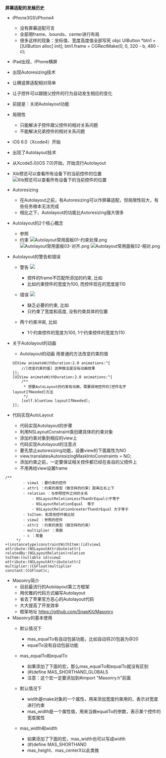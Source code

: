 **屏幕适配的发展历史**
- iPhone3GS\iPhone4
  - 没有屏幕适配可言
  -  全部用frame、bounds、center进行布局
  - 很多这样的现象：坐标值、宽度高度值全部写死 objc UIButton *btn1 = [[UIButton alloc] init]; btn1.frame = CGRectMake(0, 0, 320 - b, 480 - c);
- iPad出现、iPhone横屏
 - 出现Autoresizing技术
  - 让横竖屏适配相对简单
  - 让子控件可以跟随父控件的行为自动发生相应的变化
  - 前提是：关闭Autolayout功能
  - 局限性
    - 只能解决子控件跟父控件的相对关系问题
    - 不能解决兄弟控件的相对关系问题

- iOS 6.0（Xcode4）开始
 - 出现了Autolayout技术
 - 从Xcode5.0(iOS 7.0)开始，开始流行Autolayout
- Xib预览可以查看所有设备下的当前控件的位置
![Xib预览可以查看所有设备下的当前控件的位置](http://upload-images.jianshu.io/upload_images/1514503-3cc048d27b3e1d8e.png?imageMogr2/auto-orient/strip%7CimageView2/2/w/1240)

- Autoresizing
 	- 在Autolayout之前，有Autoresizing可以作屏幕适配，但局限性较大，有些任务根本无法完成
 	- 相比之下，Autolayout的功能比Autoresizing强大很多

 - Autolayout的2个核心概念
	- 参照
	- 约束
![Autolayout常用面板01-约束处理.png](http://upload-images.jianshu.io/upload_images/1514503-8e3452d9352979f2.png?imageMogr2/auto-orient/strip%7CimageView2/2/w/1240)
![Autolayout常用面板03-对齐.png](http://upload-images.jianshu.io/upload_images/1514503-fe04f9b1a547de34.png?imageMogr2/auto-orient/strip%7CimageView2/2/w/1240)
![Autolayout常用面板02-相对.png](http://upload-images.jianshu.io/upload_images/1514503-3d59818f273a31d2.png?imageMogr2/auto-orient/strip%7CimageView2/2/w/1240)

- Autolayout的警告和错误 
	- 警告  ![](http://upload-images.jianshu.io/upload_images/1514503-22058ad29e35e95a.png?imageMogr2/auto-orient/strip%7CimageView2/2/w/1240)
		-	控件的frame不匹配所添加的约束, 比如
		-	比如约束控件的宽度为100, 而控件现在的宽度是110

	- 错误 ![](http://upload-images.jianshu.io/upload_images/1514503-1b35410b4d4441ce.png?imageMogr2/auto-orient/strip%7CimageView2/2/w/1240)
		- 缺乏必要的约束, 比如
		- 只约束了宽度和高度, 没有约束具体的位置

	- 两个约束冲突, 比如
		- 1个约束控件的宽度为100, 1个约束控件的宽度为110
- 关于Autolayout的动画
	- Autolayout的动画 用普通的方法改变约束的值
	```
	UIView animateWithDuration:2.0 animations:^{
        //[改变约束的值] 这种做法是没有动画效果
    }];
    [UIView animateWithDuration:2.0 animations:^{
        /**
         * 想要AutoLayout的约束有动画，需要调用控件的[控件名字 layoutIfNeeded]方法
         */
        [self.blueView layoutIfNeeded];
    }];
    ```
- 代码实现AutoLayout
  - 代码实现Autolayout的步骤
  - 利用NSLayoutConstraint类创建具体的约束对象
  - 添加约束对象到相应的view上
  - 代码实现Autolayout的注意点
  - 要先禁止autoresizing功能，设置view的下面属性为NO
  - view.translatesAutoresizingMaskIntoConstraints = NO;
  - 添加约束之前，一定要保证相关控件都已经在各自的父控件上
  - 不用再给view设置frame


```
/**
        - view1 ：要约束的控件
        - attr1 ：约束的类型（做怎样的约束）距离左右上下
        - relation ：与参照控件之间的关系
            - NSLayoutRelationLessThanOrEqual小于等于
            - NSLayoutRelationEqual  等于
            - NSLayoutRelationGreaterThanOrEqual 大于等于
        - toItem: 和其他控件做比较
        - view2 ：参照的控件
        - attr2 ：约束的类型（做怎样的约束）
        - multiplier ：乘数
        - c ：常量
     */
+(instancetype)constraintWithItem:(id)view1 
attribute:(NSLayoutAttribute)attr1 
relatedBy:(NSLayoutRelation)relation 
toItem:(nullable id)view2 
attribute:(NSLayoutAttribute)attr2 
multiplier:(CGFloat)multiplier 
constant:(CGFloat)c;
```
- Masonry简介
	- 目前最流行的Autolayout第三方框架
	- 用优雅的代码方式编写Autolayout
	- 省去了苹果官方恶心的Autolayout代码
	- 大大提高了开发效率
	- 框架地址 https://github.com/SnapKit/Masonry
- Masonry的基本使用
	- 默认情况下
		- mas_equalTo有自动包装功能，比如自动将20包装为@20
		- equalTo没有自动包装功能
	- mas_equalTo和equalTo
		- 如果添加了下面的宏，那么mas_equalTo和equalTo就没有区别
		- (#)define MAS_SHORTHAND_GLOBALS  
		- 注意：这个宏一定要添加到#import "Masonry.h"前面
	- 默认情况下
		- width是make对象的一个属性，用来添加宽度约束用的，表示对宽度进行约束
		- mas_width是一个属性值，用来当做equalTo的参数，表示某个控件的宽度属性
	- mas_width和width
		
		- 如果添加了下面的宏，mas_width也可以写成width 
		- (#)define MAS_SHORTHAND
		- mas_height、mas_centerX以此类推
